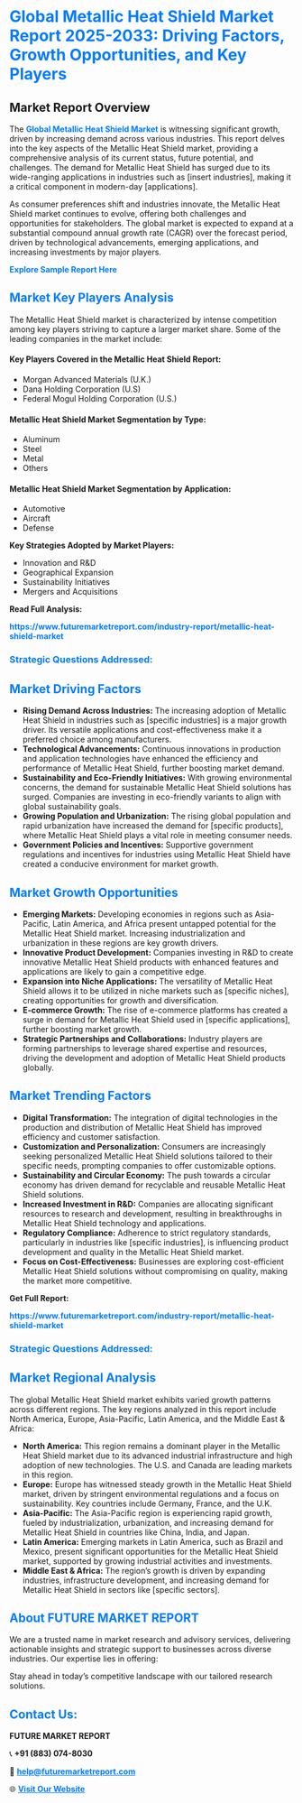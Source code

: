 <h1 style="color: #007BFF;">Global Metallic Heat Shield Market Report 2025-2033: Driving Factors, Growth Opportunities, and Key Players</h1>

<section id="overview">
<h2>Market Report Overview</h2>
<p>The <a href="https://www.futuremarketreport.com/industry-report/metallic-heat-shield-market" style="color: #007BFF; text-decoration: none;"><strong>Global Metallic Heat Shield Market</strong></a> is witnessing significant growth, driven by increasing demand across various industries. This report delves into the key aspects of the Metallic Heat Shield market, providing a comprehensive analysis of its current status, future potential, and challenges. The demand for Metallic Heat Shield has surged due to its wide-ranging applications in industries such as [insert industries], making it a critical component in modern-day [applications].</p>
<p>As consumer preferences shift and industries innovate, the Metallic Heat Shield market continues to evolve, offering both challenges and opportunities for stakeholders. The global market is expected to expand at a substantial compound annual growth rate (CAGR) over the forecast period, driven by technological advancements, emerging applications, and increasing investments by major players.</p>
</section>

<section id="overview">
<p><a href="https://www.futuremarketreport.com/request-sample/reportId=53807" style="color: #007BFF; text-decoration: none;"><strong>Explore Sample Report Here</strong></a></p>
</section>

<section id="key-players">
<h2 style="color: #007BFF;">Market Key Players Analysis</h2>
<p>The Metallic Heat Shield market is characterized by intense competition among key players striving to capture a larger market share. Some of the leading companies in the market include:</p>
<h4>Key Players Covered in the Metallic Heat Shield Report:</h4>
<ul><li>Morgan Advanced Materials (U.K.)</li><li>Dana Holding Corporation (U.S)</li><li>Federal Mogul Holding Corporation (U.S.)</li></ul>
<h4>Metallic Heat Shield Market Segmentation by Type:</h4>
<ul><li>Aluminum</li><li>Steel</li><li>Metal</li><li>Others</li></ul>

<h4>Metallic Heat Shield Market Segmentation by Application:</h4>
<ul><li>Automotive</li><li>Aircraft</li><li>Defense</li></ul>
<p><strong>Key Strategies Adopted by Market Players:</strong></p>
<ul>
<li>Innovation and R&D</li>
<li>Geographical Expansion</li>
<li>Sustainability Initiatives</li>
<li>Mergers and Acquisitions</li>
</ul>
</section>

<section>
<p><strong>Read Full Analysis: </strong></p><a href="https://www.futuremarketreport.com/industry-report/metallic-heat-shield-market" style="color: #007BFF; text-decoration: none;"><strong>https://www.futuremarketreport.com/industry-report/metallic-heat-shield-market</strong></a>
<h3 style="color: #007BFF;">Strategic Questions Addressed:</h3>
</section>

<section id="driving-factors">
<h2 style="color: #007BFF;">Market Driving Factors</h2>
<ul>
<li><strong>Rising Demand Across Industries:</strong> The increasing adoption of Metallic Heat Shield in industries such as [specific industries] is a major growth driver. Its versatile applications and cost-effectiveness make it a preferred choice among manufacturers.</li>
<li><strong>Technological Advancements:</strong> Continuous innovations in production and application technologies have enhanced the efficiency and performance of Metallic Heat Shield, further boosting market demand.</li>
<li><strong>Sustainability and Eco-Friendly Initiatives:</strong> With growing environmental concerns, the demand for sustainable Metallic Heat Shield solutions has surged. Companies are investing in eco-friendly variants to align with global sustainability goals.</li>
<li><strong>Growing Population and Urbanization:</strong> The rising global population and rapid urbanization have increased the demand for [specific products], where Metallic Heat Shield plays a vital role in meeting consumer needs.</li>
<li><strong>Government Policies and Incentives:</strong> Supportive government regulations and incentives for industries using Metallic Heat Shield have created a conducive environment for market growth.</li>
</ul>
</section>

<section id="growth-opportunities">
<h2 style="color: #007BFF;">Market Growth Opportunities</h2>
<ul>
<li><strong>Emerging Markets:</strong> Developing economies in regions such as Asia-Pacific, Latin America, and Africa present untapped potential for the Metallic Heat Shield market. Increasing industrialization and urbanization in these regions are key growth drivers.</li>
<li><strong>Innovative Product Development:</strong> Companies investing in R&D to create innovative Metallic Heat Shield products with enhanced features and applications are likely to gain a competitive edge.</li>
<li><strong>Expansion into Niche Applications:</strong> The versatility of Metallic Heat Shield allows it to be utilized in niche markets such as [specific niches], creating opportunities for growth and diversification.</li>
<li><strong>E-commerce Growth:</strong> The rise of e-commerce platforms has created a surge in demand for Metallic Heat Shield used in [specific applications], further boosting market growth.</li>
<li><strong>Strategic Partnerships and Collaborations:</strong> Industry players are forming partnerships to leverage shared expertise and resources, driving the development and adoption of Metallic Heat Shield products globally.</li>
</ul>
</section>

<section id="trending-factors">
<h2 style="color: #007BFF;">Market Trending Factors</h2>
<ul>
<li><strong>Digital Transformation:</strong> The integration of digital technologies in the production and distribution of Metallic Heat Shield has improved efficiency and customer satisfaction.</li>
<li><strong>Customization and Personalization:</strong> Consumers are increasingly seeking personalized Metallic Heat Shield solutions tailored to their specific needs, prompting companies to offer customizable options.</li>
<li><strong>Sustainability and Circular Economy:</strong> The push towards a circular economy has driven demand for recyclable and reusable Metallic Heat Shield solutions.</li>
<li><strong>Increased Investment in R&D:</strong> Companies are allocating significant resources to research and development, resulting in breakthroughs in Metallic Heat Shield technology and applications.</li>
<li><strong>Regulatory Compliance:</strong> Adherence to strict regulatory standards, particularly in industries like [specific industries], is influencing product development and quality in the Metallic Heat Shield market.</li>
<li><strong>Focus on Cost-Effectiveness:</strong> Businesses are exploring cost-efficient Metallic Heat Shield solutions without compromising on quality, making the market more competitive.</li>
</ul>
</section>

<section>
<p><strong>Get Full Report: </strong></p><a href="https://www.futuremarketreport.com/industry-report/metallic-heat-shield-market" style="color: #007BFF; text-decoration: none;"><strong>https://www.futuremarketreport.com/industry-report/metallic-heat-shield-market</strong></a>
<h3 style="color: #007BFF;">Strategic Questions Addressed:</h3>
</section>


<section id="regional-analysis">
<h2 style="color: #007BFF;">Market Regional Analysis</h2>
<p>The global Metallic Heat Shield market exhibits varied growth patterns across different regions. The key regions analyzed in this report include North America, Europe, Asia-Pacific, Latin America, and the Middle East & Africa:</p>
<ul>
<li><strong>North America:</strong> This region remains a dominant player in the Metallic Heat Shield market due to its advanced industrial infrastructure and high adoption of new technologies. The U.S. and Canada are leading markets in this region.</li>
<li><strong>Europe:</strong> Europe has witnessed steady growth in the Metallic Heat Shield market, driven by stringent environmental regulations and a focus on sustainability. Key countries include Germany, France, and the U.K.</li>
<li><strong>Asia-Pacific:</strong> The Asia-Pacific region is experiencing rapid growth, fueled by industrialization, urbanization, and increasing demand for Metallic Heat Shield in countries like China, India, and Japan.</li>
<li><strong>Latin America:</strong> Emerging markets in Latin America, such as Brazil and Mexico, present significant opportunities for the Metallic Heat Shield market, supported by growing industrial activities and investments.</li>
<li><strong>Middle East & Africa:</strong> The region’s growth is driven by expanding industries, infrastructure development, and increasing demand for Metallic Heat Shield in sectors like [specific sectors].</li>
</ul>
</section>

<footer>
<h2 style="color: #007BFF;">About FUTURE MARKET REPORT</h2>
<p>We are a trusted name in market research and advisory services, delivering actionable insights and strategic support to businesses across diverse industries. Our expertise lies in offering:</p>

<p>Stay ahead in today’s competitive landscape with our tailored research solutions.</p>

<h2 style="color: #007BFF;">Contact Us:</h2>
<p><strong>FUTURE MARKET REPORT</strong></p>
<p>📞 <strong>+91 (883) 074-8030</strong></p>
<p>📧 <strong><a href="mailto:help@futuremarketreport.com" style="color: #007BFF;">help@futuremarketreport.com</a></strong></p>
<p>🌐 <strong><a href="https://www.futuremarketreport.com/" style="color: #007BFF;">Visit Our Website</a></strong></p>
</footer>